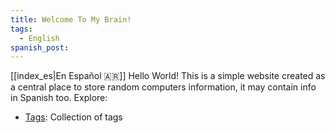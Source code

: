 ```yaml
---
title: Welcome To My Brain!
tags:
  - English
spanish_post:
---
```

[[index_es|En Español 🇦🇷]]
Hello World!
This is a simple website created as a central place to store random computers information, it may contain info in Spanish too.
Explore:
- [Tags](https://brain.kevin.net.ar/tags/): Collection of tags